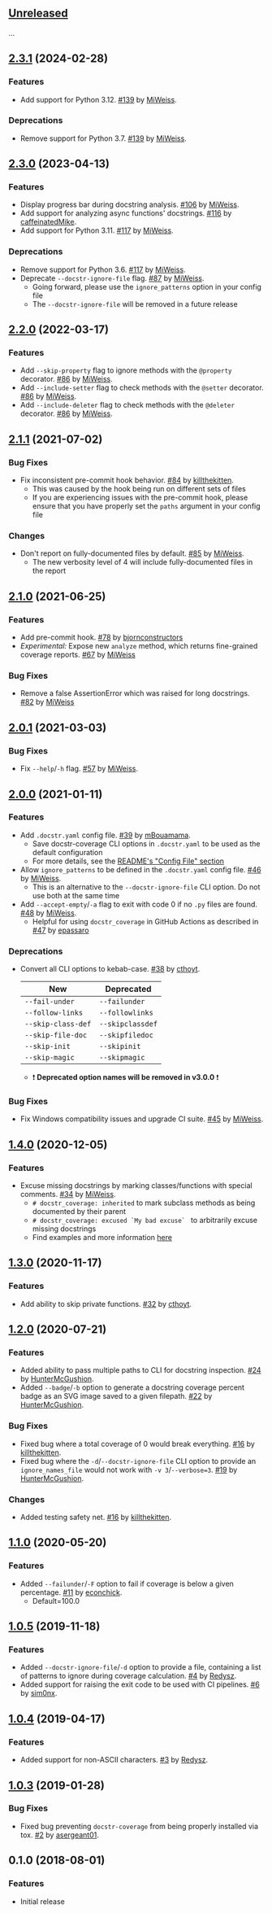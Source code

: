 <a name="Unreleased"></a>
## [Unreleased]

...

<a name="2.3.1"></a>
## [2.3.1] (2024-02-28)

### Features
- Add support for Python 3.12. [#139] by [MiWeiss].

### Deprecations
- Remove support for Python 3.7. [#139] by [MiWeiss].


<a name="2.3.0"></a>
## [2.3.0] (2023-04-13)

### Features
- Display progress bar during docstring analysis. [#106] by [MiWeiss].
- Add support for analyzing async functions' docstrings. [#116] by [caffeinatedMike].
- Add support for Python 3.11. [#117] by [MiWeiss].

### Deprecations
- Remove support for Python 3.6. [#117] by [MiWeiss].
- Deprecate `--docstr-ignore-file` flag. [#87] by [MiWeiss].
  - Going forward, please use the `ignore_patterns` option in your config file
  - The `--docstr-ignore-file` will be removed in a future release


<a name="2.2.0"></a>
## [2.2.0] (2022-03-17)

### Features
- Add `--skip-property` flag to ignore methods with the `@property` decorator. [#86] by [MiWeiss].
- Add `--include-setter` flag to check methods with the `@setter` decorator. [#86] by [MiWeiss].
- Add `--include-deleter` flag to check methods with the `@deleter` decorator. [#86] by [MiWeiss].


<a name="2.1.1"></a>
## [2.1.1] (2021-07-02)

### Bug Fixes
- Fix inconsistent pre-commit hook behavior. [#84] by [killthekitten].
    - This was caused by the hook being run on different sets of files
    - If you are experiencing issues with the pre-commit hook, please ensure that you have 
      properly set the `paths` argument in your config file

### Changes
- Don't report on fully-documented files by default. [#85] by [MiWeiss].
    - The new verbosity level of 4 will include fully-documented files in the report


<a name="2.1.0"></a>
## [2.1.0] (2021-06-25)

### Features
- Add pre-commit hook. [#78] by [bjornconstructors]
- *Experimental:* Expose new `analyze` method, which returns fine-grained coverage reports. [#67] by [MiWeiss]

### Bug Fixes
- Remove a false AssertionError which was raised for long docstrings. [#82] by [MiWeiss]


<a name="2.0.1"></a>
## [2.0.1] (2021-03-03)

### Bug Fixes
- Fix `--help`/`-h` flag. [#57] by [MiWeiss].


<a name="2.0.0"></a>
## [2.0.0] (2021-01-11)

### Features
- Add `.docstr.yaml` config file. [#39] by [mBouamama].
    - Save docstr-coverage CLI options in `.docstr.yaml` to be used as the default configuration
    - For more details, see the [README's "Config File" section](https://github.com/HunterMcGushion/docstr_coverage#config-file) 
- Allow `ignore_patterns` to be defined in the `.docstr.yaml` config file. [#46] by [MiWeiss]. 
    - This is an alternative to the `--docstr-ignore-file` CLI option. Do not use both at the same time
- Add `--accept-empty`/`-a` flag to exit with code 0 if no `.py` files are found. [#48] by [MiWeiss].
    - Helpful for using `docstr_coverage` in GitHub Actions as described in [#47] by [epassaro]

### Deprecations
- Convert all CLI options to kebab-case. [#38] by [cthoyt].
    
    | New                | Deprecated       |
    |--------------------|------------------|
    | `--fail-under`     | `--failunder`    |
    | `--follow-links`   | `--followlinks`  |
    | `--skip-class-def` | `--skipclassdef` |
    | `--skip-file-doc`  | `--skipfiledoc`  |
    | `--skip-init`      | `--skipinit`     |
    | `--skip-magic`     | `--skipmagic`    |
    
    - :exclamation: **Deprecated option names will be removed in v3.0.0** :exclamation:

### Bug Fixes
- Fix Windows compatibility issues and upgrade CI suite. [#45] by [MiWeiss].


<a name="1.4.0"></a>
## [1.4.0] (2020-12-05)

### Features
* Excuse missing docstrings by marking classes/functions with special comments. [#34] by [MiWeiss].
    * `# docstr_coverage: inherited` to mark subclass methods as being documented by their parent
    * ```# docstr_coverage: excused `My bad excuse` ``` to arbitrarily excuse missing docstrings
    * Find examples and more information [here](https://github.com/HunterMcGushion/docstr_coverage#overriding-by-comments)


<a name="1.3.0"></a>
## [1.3.0] (2020-11-17)

### Features
* Add ability to skip private functions. [#32] by [cthoyt].


<a name="1.2.0"></a>
## [1.2.0] (2020-07-21)

### Features
* Added ability to pass multiple paths to CLI for docstring inspection. [#24] by [HunterMcGushion].
* Added `--badge`/`-b` option to generate a docstring coverage percent badge as an SVG image saved 
  to a given filepath. [#22] by [HunterMcGushion].

### Bug Fixes
* Fixed bug where a total coverage of 0 would break everything. [#16] by [killthekitten].
* Fixed bug where the `-d`/`--docstr-ignore-file` CLI option to provide an `ignore_names_file` 
  would not work with `-v 3`/`--verbose=3`. [#19] by [HunterMcGushion].

### Changes
* Added testing safety net. [#16] by [killthekitten].


<a name="1.1.0"></a>
## [1.1.0] (2020-05-20)

### Features
* Added `--failunder`/`-F` option to fail if coverage is below a given percentage. [#11] by [econchick].
    * Default=100.0


<a name="1.0.5"></a>
## [1.0.5] (2019-11-18)

### Features
* Added `--docstr-ignore-file`/`-d` option to provide a file, containing a list of patterns to 
  ignore during coverage calculation. [#4] by [Redysz].
* Added support for raising the exit code to be used with CI pipelines. [#6] by [sim0nx].


<a name="1.0.4"></a>
## [1.0.4] (2019-04-17)

### Features
* Added support for non-ASCII characters. [#3] by [Redysz].


<a name="1.0.3"></a>
## [1.0.3] (2019-01-28)

### Bug Fixes
* Fixed bug preventing `docstr-coverage` from being properly installed via tox. [#2] by [asergeant01].


<a name="0.1.0"></a>
## 0.1.0 (2018-08-01)

### Features
* Initial release


[Unreleased]: https://github.com/HunterMcGushion/docstr_coverage/compare/v2.3.1...HEAD
[2.3.1]: https://github.com/HunterMcGushion/docstr_coverage/compare/v2.3.0...v2.3.1
[2.3.0]: https://github.com/HunterMcGushion/docstr_coverage/compare/v2.2.0...v2.3.0
[2.2.0]: https://github.com/HunterMcGushion/docstr_coverage/compare/v2.1.1...v2.2.0
[2.1.1]: https://github.com/HunterMcGushion/docstr_coverage/compare/v2.1.0...v2.1.1
[2.1.0]: https://github.com/HunterMcGushion/docstr_coverage/compare/v2.0.1...v2.1.0
[2.0.1]: https://github.com/HunterMcGushion/docstr_coverage/compare/v2.0.0...v2.0.1
[2.0.0]: https://github.com/HunterMcGushion/docstr_coverage/compare/v1.4.0...v2.0.0
[1.4.0]: https://github.com/HunterMcGushion/docstr_coverage/compare/v1.3.0...v1.4.0
[1.3.0]: https://github.com/HunterMcGushion/docstr_coverage/compare/v1.2.0...v1.3.0
[1.2.0]: https://github.com/HunterMcGushion/docstr_coverage/compare/v1.1.0...v1.2.0
[1.1.0]: https://github.com/HunterMcGushion/docstr_coverage/compare/v1.0.5...v1.1.0
[1.0.5]: https://github.com/HunterMcGushion/docstr_coverage/compare/v1.0.4...v1.0.5
[1.0.4]: https://github.com/HunterMcGushion/docstr_coverage/compare/v1.0.3...v1.0.4
[1.0.3]: https://github.com/HunterMcGushion/docstr_coverage/compare/v1.0.2...v1.0.3


[asergeant01]: https://github.com/asergeant01
[bjornconstructors]: https://github.com/bjornconstructors
[caffeinatedMike]: https://github.com/caffeinatedMike
[cthoyt]: https://github.com/cthoyt
[econchick]: https://github.com/econchick
[epassaro]: https://github.com/epassaro
[HunterMcGushion]: https://github.com/HunterMcGushion
[killthekitten]: https://github.com/killthekitten
[mBouamama]: https://github.com/mBouamama
[MiWeiss]: https://github.com/MiWeiss
[Redysz]: https://github.com/Redysz
[sim0nx]: https://github.com/sim0nx


[#2]: https://github.com/HunterMcGushion/docstr_coverage/pull/2
[#3]: https://github.com/HunterMcGushion/docstr_coverage/pull/3
[#4]: https://github.com/HunterMcGushion/docstr_coverage/pull/4
[#6]: https://github.com/HunterMcGushion/docstr_coverage/pull/6
[#11]: https://github.com/HunterMcGushion/docstr_coverage/pull/11
[#16]: https://github.com/HunterMcGushion/docstr_coverage/pull/16
[#19]: https://github.com/HunterMcGushion/docstr_coverage/pull/19
[#22]: https://github.com/HunterMcGushion/docstr_coverage/pull/22
[#24]: https://github.com/HunterMcGushion/docstr_coverage/pull/24
[#32]: https://github.com/HunterMcGushion/docstr_coverage/pull/32
[#34]: https://github.com/HunterMcGushion/docstr_coverage/pull/34
[#38]: https://github.com/HunterMcGushion/docstr_coverage/pull/38
[#39]: https://github.com/HunterMcGushion/docstr_coverage/pull/39
[#45]: https://github.com/HunterMcGushion/docstr_coverage/pull/45
[#46]: https://github.com/HunterMcGushion/docstr_coverage/pull/46
[#47]: https://github.com/HunterMcGushion/docstr_coverage/issues/47
[#48]: https://github.com/HunterMcGushion/docstr_coverage/pull/48
[#57]: https://github.com/HunterMcGushion/docstr_coverage/pull/57
[#67]: https://github.com/HunterMcGushion/docstr_coverage/pull/67
[#78]: https://github.com/HunterMcGushion/docstr_coverage/pull/78
[#82]: https://github.com/HunterMcGushion/docstr_coverage/pull/82
[#84]: https://github.com/HunterMcGushion/docstr_coverage/pull/84
[#85]: https://github.com/HunterMcGushion/docstr_coverage/pull/85
[#86]: https://github.com/HunterMcGushion/docstr_coverage/pull/86
[#87]: https://github.com/HunterMcGushion/docstr_coverage/pull/87
[#106]: https://github.com/HunterMcGushion/docstr_coverage/pull/106
[#116]: https://github.com/HunterMcGushion/docstr_coverage/pull/116
[#117]: https://github.com/HunterMcGushion/docstr_coverage/pull/117
[#139]: https://github.com/HunterMcGushion/docstr_coverage/pull/139